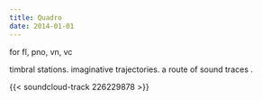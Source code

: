 ```yaml
---
title: Quadro
date: 2014-01-01
---
```

for fl, pno, vn, vc

timbral stations. imaginative trajectories. a route of sound traces . 

{{< soundcloud-track 226229878 >}}